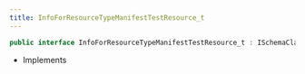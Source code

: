 ```yaml
---
title: InfoForResourceTypeManifestTestResource_t
---
```


```csharp
public interface InfoForResourceTypeManifestTestResource_t : ISchemaClass<InfoForResourceTypeManifestTestResource_t>, ISchemaField, ISchemaClass, INativeHandle
```

- Implements

